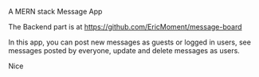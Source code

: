 A MERN stack Message App


The Backend part is at https://github.com/EricMoment/message-board


In this app, you can post new messages as guests or logged in users, see messages posted by everyone, update and delete messages as users. 

Nice
